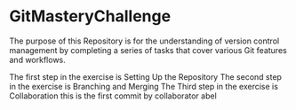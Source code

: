 # GitMasteryChallenge
The purpose of this Repository is for the understanding of version control management by completing a series of tasks that cover various Git features and workflows.

The first step in the exercise is Setting Up the Repository
The second step in the exercise is  Branching and Merging
The Third step in the exercise is Collaboration
this is the first commit by collaborator abel
